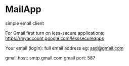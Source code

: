 # MailApp
simple email client

For Gmail first turn on less-secure applications:
https://myaccount.google.com/lesssecureapps

Your email (login): full email address eg: asd@gmail.com 

gmail host: smtp.gmail.com
gmail port: 587
